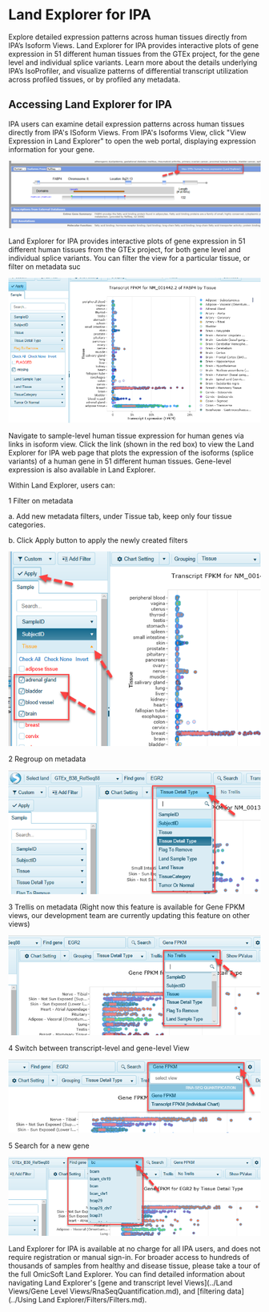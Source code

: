 # Land Explorer for IPA

Explore detailed expression patterns across human tissues directly from IPA’s Isoform Views. Land Explorer for IPA provides interactive plots  of gene expression in 51 different human tissues from the GTEx project, for the gene level and individual splice variants. Learn more about the details underlying IPA’s IsoProfiler, and visualize patterns of differential transcript utilization across profiled tissues, or by profiled any metadata.

## Accessing Land Explorer for IPA

IPA users can examine detail expression patterns across human tissues directly from IPA's ISoform Views.
From IPA's Isoforms View, click "View Expression in Land Explorer" to open the web portal, displaying expression information for your gene.

![image_Isoforms2GTEx](../images/Isoforms2GTEx.png)

Land Explorer for IPA provides interactive plots of gene expression in 51 different human tissues from the GTEx project, for both gene level and individual splice variants. You can filter the view for a particular tissue, or filter on metadata suc

![image_ipa_in_landexplorer](../images/Ipa_in_landexplorer.png)

Navigate to sample-level human tissue expression for human genes via links in isoform view. Click the link (shown in the red box) to view the Land Explorer for IPA web page that plots the expression of the isoforms (splice variants) of a human gene in 51 different human tissues. Gene-level expression is also available in Land Explorer.

Within Land Explorer, users can:

1	Filter on metadata

 a.	Add new metadata filters, under Tissue tab, keep only four tissue categories.

 b.  Click Apply button to apply the newly created filters

![image_ApplyFilters_IPA_png](../images/ApplyFilters_IPA.png)

2	Regroup on metadata

 ![image_IPA_regroup_png](../images/IPA_regroup.png)

3	Trellis on metadata (Right now this feature is available for Gene FPKM views, our development team are currently updating this feature on other views)

 ![image_IPA_trellis_png](../images/IPA_trellis.png)

4	Switch between transcript-level and gene-level View

 ![image_IPA_switch_Gene_transcript_png](../images/IPA_switch_Gene_transcript.png)

5	Search for a new gene

 ![image_IPA_search_new_gene_png](../images/IPA_search_new_gene.png)

Land Explorer for IPA is available at no charge for all IPA users, and does not require registration or manual sign-in. For broader access to hundreds of thousands of samples from healthy and disease tissue, please take a tour of the full OmicSoft Land Explorer.
You can find detailed information about navigating Land Explorer's [gene and transcript level Views](../Land Views/Gene Level Views/RnaSeqQuantification.md),
and [filtering data](../Using Land Explorer/Filters/Filters.md).
